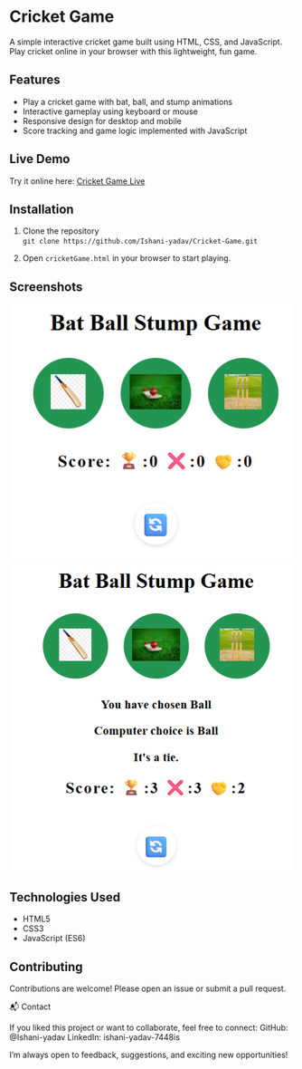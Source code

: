 # Cricket Game

A simple interactive cricket game built using HTML, CSS, and JavaScript.  
Play cricket online in your browser with this lightweight, fun game.

## Features

- Play a cricket game with bat, ball, and stump animations  
- Interactive gameplay using keyboard or mouse  
- Responsive design for desktop and mobile  
- Score tracking and game logic implemented with JavaScript  

## Live Demo

Try it online here: [Cricket Game Live](https://ishani-yadav.github.io/Cricket-Game/cricketGame.html)

## Installation

1. Clone the repository  
   `git clone https://github.com/Ishani-yadav/Cricket-Game.git`

2. Open `cricketGame.html` in your browser to start playing.


## Screenshots

![Screenshot 1](https://raw.githubusercontent.com/Ishani-yadav/Cricket-Game/main/screenshots/screenshot1.png)  
![Screenshot 2](https://raw.githubusercontent.com/Ishani-yadav/Cricket-Game/main/screenshots/screenshot2.png)


## Technologies Used

- HTML5  
- CSS3  
- JavaScript (ES6)  

## Contributing

Contributions are welcome! Please open an issue or submit a pull request.

📬 Contact

If you liked this project or want to collaborate, feel free to connect:
GitHub: @Ishani-yadav
LinkedIn: ishani-yadav-7448is


I’m always open to feedback, suggestions, and exciting new opportunities!

